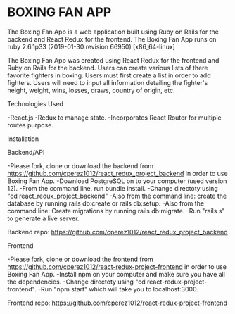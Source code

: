 # BOXING FAN APP

The Boxing Fan App is a web application built using Ruby on Rails for the backend and React Redux for the frontend. 
The Boxing Fan App runs on ruby 2.6.1p33 (2019-01-30 revision 66950) [x86_64-linux]

The Boxing Fan App was created using React Redux for the frontend and Ruby on Rails for the backend. Users can create various lists of there favorite fighters in boxing. Users must first create a list in order to add fighters. Users will need to input all information detailing the fighter's height, weight, wins, losses, draws, country of origin, etc. 

Technologies Used

-React.js
-Redux to manage state.
-Incorporates React Router for multiple routes purpose.

Installation

Backend/API

-Please fork, clone or download the backend from https://github.com/cperez1012/react_redux_project_backend in order to use Boxing Fan App.
-Download PostgreSQL on to your computer (used version 12).
-From the command line, run bundle install.
-Change directoty using "cd react_redux_project_backend"
-Also from the command line: create the database by running rails db:create or rails db:setup.
-Also from the command line: Create migrations by running rails db:migrate.
-Run "rails s" to generate a live server.

Backend repo: https://github.com/cperez1012/react_redux_project_backend

Frontend

-Please fork, clone or download the frontend from https://github.com/cperez1012/react-redux-project-frontend in order to use Boxing Fan App.
-Install npm on your computer and make sure you have all the dependencies.
-Change directoty using "cd react-redux-project-frontend".
-Run "npm start" which will take you to localhost:3000.

Frontend repo: https://github.com/cperez1012/react-redux-project-frontend

